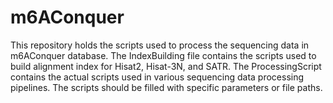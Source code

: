 # m6AConquer

This repository holds the scripts used to process the sequencing data in m6AConquer database. The IndexBuilding file contains the scripts used to build alignment index for Hisat2, Hisat-3N, and SATR. The ProcessingScript contains the actual scripts used in various sequencing data processing pipelines. The scripts should be filled with specific parameters or file paths.
